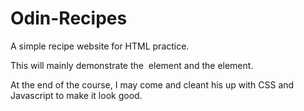 # Odin-Recipes
A simple recipe website for HTML practice.

This will mainly demonstrate the <img> element and the <a> element.

At the end of the course, I may come and cleant his up with CSS and Javascript to make it look good.

